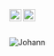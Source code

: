 <a href="https://www.instagram.com/rossumovi/">
  <img align="left" alt="Johann's Instagram" width="22px" src="https://raw.githubusercontent.com/hussainweb/hussainweb/main/icons/instagram.png" />
</a>
</a>
<a href="https://www.linkedin.com/in/rossumovi/">
  <img align="left" alt="Johann's LinkedIN" width="22px" src="https://raw.githubusercontent.com/peterthehan/peterthehan/master/assets/linkedin.svg" />
</a>
<br><br><br>
<img src="https://github-readme-stats.vercel.app/api/top-langs/?username=rossumovi&theme=dark" alt="Johann" class="center"> 
